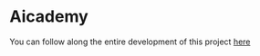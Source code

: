 # Aicademy

You can follow along the entire development of this project <a href="https://www.youtube.com/watch?v=6bjJ_OfN8X8" target="_blank">here</a>